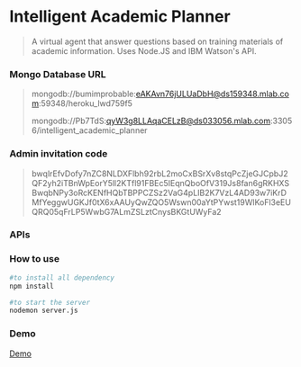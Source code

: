 # Intelligent Academic Planner
>A virtual agent that answer questions based on training materials of academic information. Uses Node.JS and IBM Watson's API.

### Mongo Database URL
>mongodb://bumimprobable:eAKAvn76jULUaDbH@ds159348.mlab.com:59348/heroku_lwd759f5
>
>mongodb://Pb7TdS:qyW3g8LLAqaCELzB@ds033056.mlab.com:33056/intelligent_academic_planner

### Admin invitation code
>bwqlrEfvDofy7nZC8NLDXFlbh92rbL2moCxBSrXv8stqPcZjeGJCpbJ2QF2yh2iTBnWpEorY5ll2KTfl91FBEc5IEqnQboOfV319Js8fan6gRKHXSBwqbNPy3oRcKENfHQbTBPPCZSz2VaG4pLIB2K7VzL4AD93w7iKrDMfYeggwUGKJf0tX6xAAUyQwZQO5Wswn00aYtPYwst19WlKoFl3eEUQRQ05qFrLP5WwbG7ALmZSLztCnysBKGtUWyFa2

### APIs

### How to use

```bash
#to install all dependency
npm install

#to start the server
nodemon server.js
```
### Demo
[Demo](https://intelligent-student-advisor.herokuapp.com/)

